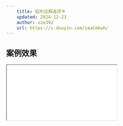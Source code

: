 ```yaml
---
    title: 弧形边框选项卡
    updated: 2024-12-23
    author: xie392
    url: https://v.douyin.com/ieaCmkwh/
---
```


## 案例效果

<Iframe src="/html/CurvedBorder.html" />